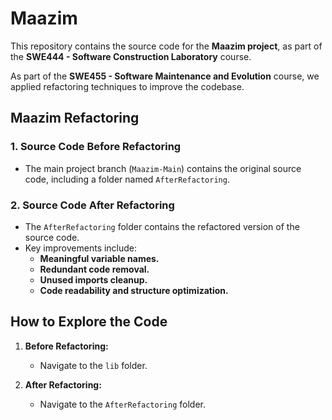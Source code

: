 # Maazim 

This repository contains the source code for the **Maazim project**, as part of the **SWE444 - Software Construction Laboratory** course.

As part of the **SWE455 - Software Maintenance and Evolution** course, we applied refactoring techniques to improve the codebase.

## Maazim Refactoring 

### 1. Source Code Before Refactoring
- The main project branch (`Maazim-Main`) contains the original source code, including a folder named `AfterRefactoring`.

### 2. Source Code After Refactoring
- The `AfterRefactoring` folder contains the refactored version of the source code.
- Key improvements include:
  - **Meaningful variable names.**
  - **Redundant code removal.**
  - **Unused imports cleanup.** 
  - **Code readability and structure optimization.**

## How to Explore the Code

1. **Before Refactoring:**
   - Navigate to the `lib` folder.

2. **After Refactoring:**
   - Navigate to the `AfterRefactoring` folder.
